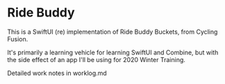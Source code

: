 # Ride Buddy

This is a SwiftUI (re) implementation of Ride Buddy Buckets, from
Cycling Fusion.

It's primarily a learning vehicle for learning SwiftUI and Combine, but
with the side effect of an app I'll be using for 2020 Winter Training.

Detailed work notes in worklog.md
